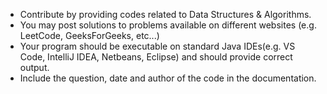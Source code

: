 - Contribute by providing codes related to Data Structures & Algorithms.
- You may post solutions to problems available on different websites (e.g. LeetCode, GeeksForGeeks, etc...)
- Your program should be executable on standard Java IDEs(e.g. VS Code, IntelliJ IDEA, Netbeans, Eclipse) and should provide correct output.
- Include the question, date and author of the code in the documentation.
